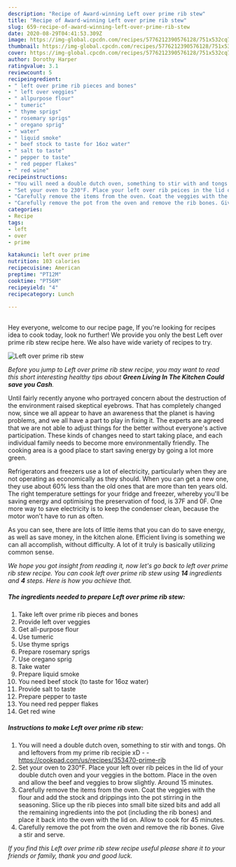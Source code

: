 ```yaml
---
description: "Recipe of Award-winning Left over prime rib stew"
title: "Recipe of Award-winning Left over prime rib stew"
slug: 659-recipe-of-award-winning-left-over-prime-rib-stew
date: 2020-08-29T04:41:53.309Z
image: https://img-global.cpcdn.com/recipes/5776212390576128/751x532cq70/left-over-prime-rib-stew-recipe-main-photo.jpg
thumbnail: https://img-global.cpcdn.com/recipes/5776212390576128/751x532cq70/left-over-prime-rib-stew-recipe-main-photo.jpg
cover: https://img-global.cpcdn.com/recipes/5776212390576128/751x532cq70/left-over-prime-rib-stew-recipe-main-photo.jpg
author: Dorothy Harper
ratingvalue: 3.1
reviewcount: 5
recipeingredient:
- " left over prime rib pieces and bones"
- " left over veggies"
- " allpurpose flour"
- " tumeric"
- " thyme sprigs"
- " rosemary sprigs"
- " oregano sprig"
- " water"
- " liquid smoke"
- " beef stock to taste for 16oz water"
- " salt to taste"
- " pepper to taste"
- " red pepper flakes"
- " red wine"
recipeinstructions:
- "You will need a double dutch oven, something to stir with and tongs. Oh and leftovers from my prime rib recipie xD  https://cookpad.com/us/recipes/353470-prime-rib"
- "Set your oven to 230°F. Place your left over rib peices in the lid of your double dutch oven and your veggies in the bottom. Place in the oven and allow the beef and veggies to brow slightly. Around 15 minutes."
- "Carefully remove the items from the oven. Coat the veggies with the flour and add the stock and drippings into the pot stirring in the seasoning. Slice up the rib pieces into small bite sized bits and add all the remaining ingredients into the pot (including the rib bones) and place it back into the oven with the lid on. Allow to cook for 45 minutes."
- "Carefully remove the pot from the oven and remove the rib bones. Give a stir and serve."
categories:
- Recipe
tags:
- left
- over
- prime

katakunci: left over prime 
nutrition: 103 calories
recipecuisine: American
preptime: "PT12M"
cooktime: "PT56M"
recipeyield: "4"
recipecategory: Lunch

---
```

<br>
Hey everyone, welcome to our recipe page, If you're looking for recipes idea to cook today, look no further! We provide you only the best Left over prime rib stew recipe here. We also have wide variety of recipes to try.
<br>


![Left over prime rib stew](https://img-global.cpcdn.com/recipes/5776212390576128/751x532cq70/left-over-prime-rib-stew-recipe-main-photo.jpg)

<i>Before you jump to Left over prime rib stew recipe, you may want to read this short interesting healthy tips about 
<strong>Green Living In The Kitchen Could save you Cash</strong>.</i>
</br>

Until fairly recently anyone who portrayed concern about the destruction of the environment raised skeptical eyebrows. That has completely changed now, since we all appear to have an awareness that the planet is having problems, and we all have a part to play in fixing it. The experts are agreed that we are not able to adjust things for the better without everyone's active participation. These kinds of changes need to start taking place, and each individual family needs to become more environmentally friendly. The cooking area is a good place to start saving energy by going a lot more green.

Refrigerators and freezers use a lot of electricity, particularly when they are not operating as economically as they should. When you can get a new one, they use about 60% less than the old ones that are more than ten years old. The right temperature settings for your fridge and freezer, whereby you'll be saving energy and optimising the preservation of food, is 37F and 0F. One more way to save electricity is to keep the condenser clean, because the motor won't have to run as often.

As you can see, there are lots of little items that you can do to save energy, as well as save money, in the kitchen alone. Efficient living is something we can all accomplish, without difficulty. A lot of it truly is basically utilizing common sense.


<i>We hope you got insight from reading it, now let's go back to left over prime rib stew recipe. You can cook left over prime rib stew using <strong>14</strong> ingredients and <strong>4</strong> steps. Here is how you achieve that.
</i>

##### The ingredients needed to prepare Left over prime rib stew:

1. Take  left over prime rib pieces and bones
1. Provide  left over veggies
1. Get  all-purpose flour
1. Use  tumeric
1. Use  thyme sprigs
1. Prepare  rosemary sprigs
1. Use  oregano sprig
1. Take  water
1. Prepare  liquid smoke
1. You need  beef stock (to taste for 16oz water)
1. Provide  salt to taste
1. Prepare  pepper to taste
1. You need  red pepper flakes
1. Get  red wine


##### Instructions to make Left over prime rib stew:

1. You will need a double dutch oven, something to stir with and tongs. Oh and leftovers from my prime rib recipie xD -  - https://cookpad.com/us/recipes/353470-prime-rib
1. Set your oven to 230°F. Place your left over rib peices in the lid of your double dutch oven and your veggies in the bottom. Place in the oven and allow the beef and veggies to brow slightly. Around 15 minutes.
1. Carefully remove the items from the oven. Coat the veggies with the flour and add the stock and drippings into the pot stirring in the seasoning. Slice up the rib pieces into small bite sized bits and add all the remaining ingredients into the pot (including the rib bones) and place it back into the oven with the lid on. Allow to cook for 45 minutes.
1. Carefully remove the pot from the oven and remove the rib bones. Give a stir and serve.


<i>If you find this Left over prime rib stew recipe useful please share it to your friends or family, thank you and good luck.</i>
